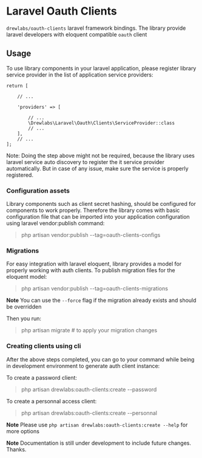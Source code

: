 # Laravel Oauth Clients

`drewlabs/oauth-clients` laravel framework bindings. The library provide laravel developers with eloquent compatible `oauth` client

## Usage

To use library components in your laravel application, please register library service provider in the list of application
service providers:

```config/app.php
return [

    // ...

    'providers' => [

        // ...
        \Drewlabs\Laravel\Oauth\Clients\ServiceProvider::class
        // ...
    ],
    // ...
];
```

Note: Doing the step above might not be required, because the library uses laravel service auto discovery to register the it service provider automatically. But in case of any issue, make sure the service is properly registered.

### Configuration assets

Library components such as client secret hashing, should be configured for components to work properly. Therefore the library comes with basic configuration file that can be imported into your
application configuration using laravel vendor:publish command:

> php artisan vendor:publish --tag=oauth-clients-configs

### Migrations

For easy integration with laravel eloquent, library provides a model for properly working with auth clients. To publish migration files for the eloquent model:

> php artisan vendor:publish --tag=oauth-clients-migrations

**Note** You can use the `--force` flag if the migration already exists and should be overridden

Then you run:

> php artisan migrate # to apply your migration changes

### Creating clients using cli

After the above steps completed, you can go to your command while being in development environment to generate auth client instance:

To create a password client:
> php artisan drewlabs:oauth-clients:create --password

To create a personnal access client:

> php artisan drewlabs:oauth-clients:create <NAME> --personnal

**Note** Please use `php artisan drewlabs:oauth-clients:create --help` for more options


**Note** Documentation is still under development to include future changes. Thanks.
